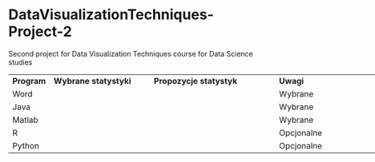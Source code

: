 # DataVisualizationTechniques-Project-2
Second project for Data Visualization Techniques course for Data Science studies 

<div class="tg-wrap"><table style="undefined;table-layout: fixed; width: 865px">
<colgroup>
<col style="width: 25px">
<col style="width: 200px">
<col style="width: 250px">
<col style="width: 250px">
</colgroup>
<tbody>
  <tr>
    <td><b>Program</b></td>
    <td><b>Wybrane statystyki</b></td>
    <td><b>Propozycje statystyk</b></td>
    <td><b>Uwagi</b></td>
  </tr>
  <tr>
    <td rowspan="2">Word</td>
    <td rowspan="2"></td>
    <td rowspan="2"></td>
    <td rowspan="2">Wybrane</td>
  </tr>
  <tr>
  </tr>
  <tr>
    <td rowspan="2">Java</td>
    <td rowspan="2"></td>
    <td rowspan="2"></td>
    <td rowspan="2">Wybrane</td>
  </tr>
  <tr>
  </tr>
  <tr>
    <td rowspan="2">Matlab</td>
    <td rowspan="2"></td>
    <td rowspan="2"></td>
    <td rowspan="2">Wybrane</td>
  </tr>
  <tr>
  </tr>
  <tr>
    <td rowspan="2">R</td>
    <td rowspan="2"></td>
    <td rowspan="2"></td>
    <td rowspan="2">Opcjonalne</td>
  </tr>
  <tr>
  </tr>
  <tr>
    <td rowspan="2">Python</td>
    <td rowspan="2"></td>
    <td rowspan="2"></td>
    <td rowspan="2">Opcjonalne</td>
  </tr>
</tbody>
</table></div>
